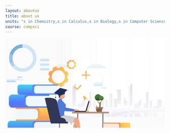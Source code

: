 ```yaml
---
layout: aboutus
title: about us
units: "s in Chemistry,s in Calculus,s in Biology,s in Computer Science"
course: compsci
---
```


![Alt text](study2-1.png)

